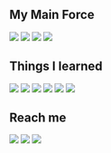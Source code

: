 <!-- ![Anurag's GitHub stats](https://github-readme-stats.vercel.app/api?username=kimhyerin0909&theme=graywhite&show_icons=true) -->

<div>
  <h2>My Main Force </h2>
  <img src="https://img.shields.io/badge/Sass-CC6699?style=flat-square&logo=Sass&logoColor=white"/>
  <img src="https://img.shields.io/badge/JavaScript-F7DF1E?style=flat-square&logo=JavaScript&logoColor=white"/>
  <img src="https://img.shields.io/badge/TypeScript-3178C6?style=flat-square&logo=TypeScript&logoColor=white"/>
  <img src="https://img.shields.io/badge/React-61DAFB?style=flat-square&logo=React&logoColor=white"/>
</div>

<div>
  <h2>Things I learned</h2>
  <img src="https://img.shields.io/badge/HTML-E34F26?style=flat-square&logo=HTML5&logoColor=white"/>
  <img src="https://img.shields.io/badge/CSS-1572B6?style=flat-square&logo=CSS3&logoColor=white"/>
  <img src="https://img.shields.io/badge/C-A8B9CC?style=flat-square&logo=C&logoColor=white"/>
  <img src="https://img.shields.io/badge/Python-3776AB?style=flat-square&logo=Python&logoColor=white"/>
  <img src="https://img.shields.io/badge/Oracle-F80000?style=flat-square&logo=Oracle&logoColor=white"/>
  <img src="https://img.shields.io/badge/Webpack-8DD6F9?style=flat-square&logo=Webpack&logoColor=white"/>
</div>

<div>
  <h2>Reach me</h2>
  <a href="https://k99hyerin.tistory.com/"><img src="https://img.shields.io/badge/Tistory-262627?style=flat-square&logo=Telegraph&logoColor=white"/></a>
  <a href="https://instagram.com/k99hyerin/"><img src="https://img.shields.io/badge/Instagram-E4405F?style=flat-square&logo=Instagram&logoColor=white"/></a>
  <a href="https://open.kakao.com/o/smQAvHWd"><img src="https://img.shields.io/badge/OpenKakao-FFCD00?style=flat-square&logo=KakaoTalk&logoColor=white"/></a>
</div>
